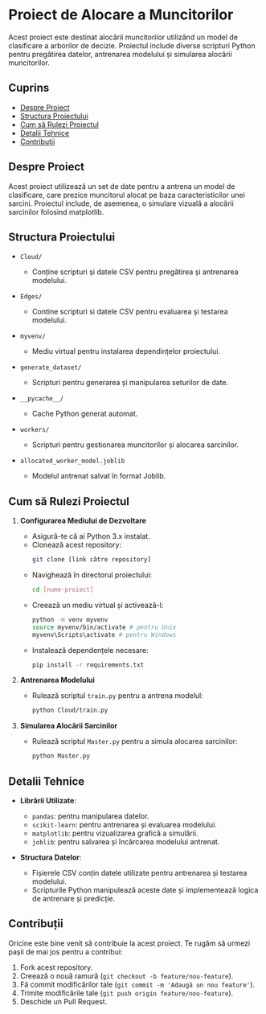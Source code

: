 # Proiect de Alocare a Muncitorilor

Acest proiect este destinat alocării muncitorilor utilizând un model de clasificare a arborilor de decizie. Proiectul include diverse scripturi Python pentru pregătirea datelor, antrenarea modelului și simularea alocării muncitorilor.

## Cuprins

- [Despre Proiect](#despre-proiect)
- [Structura Proiectului](#structura-proiectului)
- [Cum să Rulezi Proiectul](#cum-să-rulezi-proiectul)
- [Detalii Tehnice](#detalii-tehnice)
- [Contribuții](#contribuții)

## Despre Proiect

Acest proiect utilizează un set de date pentru a antrena un model de clasificare, care prezice muncitorul alocat pe baza caracteristicilor unei sarcini. Proiectul include, de asemenea, o simulare vizuală a alocării sarcinilor folosind matplotlib.

## Structura Proiectului

- `Cloud/`
  - Conține scripturi și datele CSV pentru pregătirea și antrenarea modelului.

- `Edges/`
  - Contine scripturi si datele CSV pentru evaluarea și testarea modelului.

- `myvenv/`
  - Mediu virtual pentru instalarea dependințelor proiectului.

- `generate_dataset/`
  - Scripturi pentru generarea și manipularea seturilor de date.

- `__pycache__/`
  - Cache Python generat automat.

- `workers/`
  - Scripturi pentru gestionarea muncitorilor și alocarea sarcinilor.

- `allocated_worker_model.joblib`
  - Modelul antrenat salvat în format Joblib.

## Cum să Rulezi Proiectul

1. **Configurarea Mediului de Dezvoltare**

   - Asigură-te că ai Python 3.x instalat.
   - Clonează acest repository:
     ```sh
     git clone [link către repository]
     ```
   - Navighează în directorul proiectului:
     ```sh
     cd [nume-proiect]
     ```
   - Creează un mediu virtual și activează-l:
     ```sh
     python -m venv myvenv
     source myvenv/bin/activate # pentru Unix
     myvenv\Scripts\activate # pentru Windows
     ```
   - Instalează dependențele necesare:
     ```sh
     pip install -r requirements.txt
     ```

2. **Antrenarea Modelului**

   - Rulează scriptul `train.py` pentru a antrena modelul:
     ```sh
     python Cloud/train.py
     ```

3. **Simularea Alocării Sarcinilor**

   - Rulează scriptul `Master.py` pentru a simula alocarea sarcinilor:
     ```sh
     python Master.py
     ```

## Detalii Tehnice

- **Librării Utilizate**:
  - `pandas`: pentru manipularea datelor.
  - `scikit-learn`: pentru antrenarea și evaluarea modelului.
  - `matplotlib`: pentru vizualizarea grafică a simulării.
  - `joblib`: pentru salvarea și încărcarea modelului antrenat.

- **Structura Datelor**:
  - Fișierele CSV conțin datele utilizate pentru antrenarea și testarea modelului.
  - Scripturile Python manipulează aceste date și implementează logica de antrenare și predicție.

## Contribuții

Oricine este bine venit să contribuie la acest proiect. Te rugăm să urmezi pașii de mai jos pentru a contribui:

1. Fork acest repository.
2. Creează o nouă ramură (`git checkout -b feature/nou-feature`).
3. Fă commit modificărilor tale (`git commit -m 'Adaugă un nou feature'`).
4. Trimite modificările tale (`git push origin feature/nou-feature`).
5. Deschide un Pull Request.

